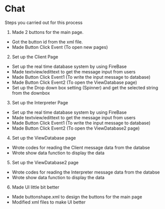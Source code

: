 # Chat
Steps you carried out for this process

1. Made 2 buttons for the main page.
  - Got the button id from the xml file.
  - Made Button Click Event (To open new pages)

2. Set up the Client Page
  - Set up the real time database system by using FireBase
  - Made textview/edittext to get the message input from users
  - Made Button Click Event1 (To write the input message to database)
  - Made Button Click Event2 (To open the ViewDatabase page)
  - Set up the Drop down box setting (Spinner) and get the selected string from the downbox

3. Set up the Interpreter Page
  - Set up the real time database system by using FireBase
  - Made textview/edittext to get the message input from users
  - Made Button Click Event1 (To write the input message to database)
  - Made Button Click Event2 (To open the ViewDatabase2 page)

4. Set up the ViewDatabase page
  - Wrote codes for reading the Client message data from the databse
  - Wrote show data function to display the data

5. Set up the ViewDatabase2 page
  - Wrote codes for reading the Interpreter message data from the databse
  - Wrote show data function to display the data

6. Made UI little bit better
  - Made buttonshape.xml to design the buttons for the main page
  - Modified xml files to make UI better
